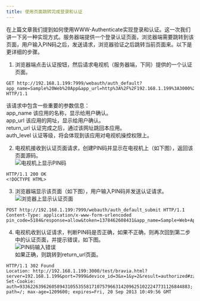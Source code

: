 ```yaml
---
title: 使用页面跳转完成登录和认证
---
```


在上篇文章我们提到如何使用WWW-Authenticate实现登录和认证。这一次我们讲一下另一种实现方式。服务器端提供一个登录认证页面，浏览器端需要跳转到该页面，用户输入PIN码之后，发送请求，浏览器验证之后跳转当前页面来。以下是更详细的步骤。  

1. 浏览器端点击认证按钮，然后请求电视机（服务器端，下同）提供的一个认证页面。
```
GET http://192.168.1.199:7999/webauth/auth_default?app_name=Sample%20Web%20App&app_url=http%3A%2F%2F192.168.1.199%3A3000%2Ftest%2Fbravia.html&return_url=http%3A%2F%2F192.168.1.199%3A3000%2Ftest%2Fbravia.html%3Fserver%3D192.168.1.199%26port%3D7999%26device_id%3D3%26x%3D1%26y%3D2%23zzz&auth_level=generic HTTP/1.1
```
该请求中包含一些重要的参数信息：  
app_name 该应用的名称，显示给用户确认。  
app_url 该应用的网址，显示给用户确认。  
return_url 认证完成之后，通过该网址跳回本应用。  
auth_level 认证等级，将会体现到该应用对电视机操控权限上。  
  
2. 电视机接收到认证页面请求，创建PIN码并显示在电视机上（如下图），返回该页面源码。  
![电视机上显示PIN码](../../../../images/Redirect-1.png)  
```
HTTP/1.1 200 OK
<!DOCTYPE HTML>
```  
  
3. 浏览器端显示该页面（如下图），用户输入PIN码并发送认证请求。  
![浏览器上显示认证页面](../../../../images/Redirect-2.png)  
```
POST http://192.168.1.199:7999/webauth/auth_default_submit HTTP/1.1
Content-Type: application/x-www-form-urlencoded
pin_code=5184&response=allow&token=1378462608431&app_name=Sample+Web+App&app_url=http%3A%2F%2F192.168.1.199%3A3000%2Ftest%2Fbravia.html&return_url=http%3A%2F%2F192.168.1.199%3A3000%2Ftest%2Fbravia.html%3Fserver%3D192.168.1.199%26port%3D7999%26device_id%3D3%26x%3D1%26y%3D2%23zzz&auth_level=generic
```  
  
4. 电视机收到认证请求，判断PIN码是否正确，如果不正确，则再次回到第二步中的认证页面，并提示错误，如下图。  
![PIN码输入错误](../../../../images/Redirect-error-case.png)  
如果正确，则跳转到return_url页面。  
```
HTTP/1.1 302 Found
Location: http://192.168.1.199:3000/test/bravia.html?server=192.168.1.199&port=7999&device_id=3&x=1&y=2&result=authorized#zzz
Set-Cookie: auth=9336226396260589431055355817107579663142096251022247731126844883; path=/; max-age=1209600; expires=Fri, 20 Sep 2013 10:49:56 GMT
```


